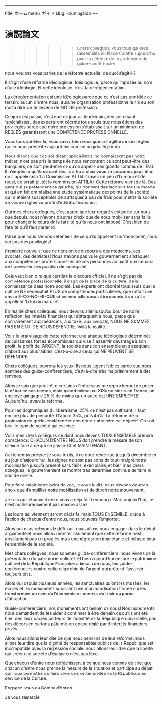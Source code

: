 ---
title: ホーム
menu: ガイド
slug: kouningaido
---﻿
# 演説論文

>>>>>> Chers collègues, vous tous qui êtes rassemblés ici Place Colette aujourd’hui pour la défense de la profession de guide-conférencier

nous voulons vous parlez de la réforme actuelle: de quoi s’agit-il?

Il s’agit d’une réforme idéologique.
Idéologique, parce qu’imposée au nom d’une idéologie.
Et cette idéologie, c’est la déréglementation.

La déréglementation est une idéologie parce que ce n’est pas une idée de terrain: aucun d’entre nous, aucune organisation professionnelle n’a eu son mot à dire sur le devenir de NOTRE profession.

Ce qui s’est passé, c’est que du jour au lendemain, des soi-disant ‘spécialistes’, des experts ont décrété tous seuls que nous étions des privilégiés parce que notre profession s’établissait sur un minimum de RÈGLES garantissant une COMPÉTENCE PROFESSIONNELLE.

Vous tous qui êtes là, vous savez bien vous que la fragilité de ces règles qu'on nous présente aujourd'hui comme un privilège indu.

Nous disons que ces soi-disant spécialistes, ne connaissent pas notre métier, n’ont pas pris le temps de nous rencontrer: ce sont peut-être des banquiers, ce sont peut-être ce qu’on appelle des grands commis de l’État.
Il n’empêche qu’ils se sont réunis à huis-clos: vous en souvenez peut-être: on a appelé cela ‘La Commission ATTALI’ (avec un peu d’humour et de recul, ce serait plutôt la commission ATTILA). Cette réforme vient de là. Des gens qui se prétendent de gauche, qui donnent des leçons à tous le monde et qui en fait ont réalisé une étude systématique des points de la société qu’ils étaient susceptibles de s’attaquer à peu de frais pour mettre la société en coupe réglée au profit d’intérêts financiers.

Oui mes chers collègues, c’est parce que leur regard s’est porté sur nous que depuis, nous n’avons d’autres choix que de nous mobiliser sans faille pour changer le cours de la fatalité qu’ils nous ont imposé.
C’est bien de fatalité qu’il faut parler ici.

Parce que nous serions détenteur de ce qu’ils appellent un ‘monopole’, nous serions des privilégiés!

Première nouvelle: que ne tient-on ce discours à des médecins, des avocats, des dentistes!
Nous n’avons pas vu le gouvernement s’attaquer aux compétences professionnelles de ces personnes au motif que ceux-ci se trouveraient en position de monopole!

Cela veut bien dire que derrière le discours officiel, il ne s’agit pas de compétence professionnelle: il s’agit de la place de la culture, de la connaissance dans notre société.
Les experts ont décrété tous seuls que la culture NE nécessitait PLUS de compétences particulières, que c’était une chose É-CO-NO-MI-QUE et comme telle devait être soumis à ce qu’ils appellent ‘la loi du marché’.

En réalité chers collègues, nous devons aller jusqu’au bout de notre réflexion: les intérêts financiers qui s’attaquent à nous, parce que contrairement aux médecins, aux taxis, aux avocats, NOUS NE SOMMES PAS EN ÉTAT DE NOUS DÉFENDRE.
Voilà la réalité.

Voilà le vrai visage de cette réforme: une attaque idéologique déterminée de puissantes forces économiques qui vise à asservir davantage à son profit, le profit de l’ARGENT, la société dans son ensemble en s’attaquant d’abord aux plus faibles, c’est-à-dire à ceux qui NE PEUVENT SE DÉFENDRE.

Chers collègues, ouvrons les yeux!
Ils nous jugent faibles parce que nous sommes des guide-conférenciers, c’est-à-dire très majoritairement à des femmes.

Alors je sais que peut-être certains d’entre vous me reprocheront de poser le débat en ces termes, mais quand même:
au XIXème siècle en France, un employé qui gagne 25 % de moins qu’un autre est UNE EMPLOYÉE!
Aujourd’hui, avant la réforme.

Pour les dogmatiques du libéralisme, 25% ce n’est pas suffisant: il faut encore plus de précarité.
D’abord 35%, puis 45%!
La réforme de la profession de guide-conférencier contribue à atteindre cet objectif.
On voit bien le type de société qui est visé.

Voilà mes chers collègues ce dont nous devons TOUS ENSEMBLE prendre conscience: CHACUN D’ENTRE NOUS doit prendre la mesure de son silence face à ce qui se passe ICI et MAINTENANT.

Car le temps presse: je vous le dis, il ne nous reste que jusqu’à décembre et au jour d’aujourd’hui, les signes ne sont pas bons du tout: malgré notre mobilisation jusqu’à présent sans faille, exemplaire, et bien mes chers collègues, le gouvernement se montre très déterminé continue de faire la sourde oreille.

Pour faire valoir notre point de vue, je vous le dis, nous n’avons d’autres choix que d’amplifier notre mobilisation et de durcir notre mouvement.

Je sais que chacun d’entre vous a déjà fait beaucoup.
Mais aujourd’hui, ce n’est malheureusement pas encore assez.

Les jours qui viennent seront décisifs: mais TOUS ENSEMBLE, grâce à l’action de chacun d’entre nous, nous pouvons l’emporter.

Alors oui nous relevons le défi: oui, nous allons nous engager dans le débat argumenté et nous allons montrer clairement que cette réforme n’est absolument pas un progrès mais une régression inquiétante et néfaste pour l’ensemble de la société.

Mes chers collègues, nous sommes guide-conférenciers: nous vivons de la présentation du patrimoine culturel.
Et bien aujourd’hui encore le patrimoine culturel de la République Française a besoin de nous, les guide-conférenciers contre cette oligarchie de l’argent qui prétend l’asservir toujours plus.

Alors oui depuis plusieurs années, les sanctuaires qu’ont les musées, les écoles et les monuments subissent une marchandisation forcée qui les transforment au nom de l’économie en centres de loisir ou parcs d’attraction.

Guide-conférenciers, nos monuments ont besoin de nous!
Nos monuments nous demandent de les aider à continuer à être demain ce qu’ils ont été hier: des lieux sacrés porteurs de l’identité de la République universelle, pas des décors en cartons pâte mis en coupe réglé par d’intérêts financiers privés.

Alors nous allons leur dire ce que nous pensons de leur réforme: nous allons leur dire que la dignité de responsables publics de la République est incompatible avec la régression sociale: nous allons leur dire que la liberté qui créer une société d’esclaves n’est pas libre.

Que chacun d’entre nous réfléchissent à ce que nous venons de dire: que chacun d’entre nous prenne la mesure de la situation et participe au débat qui nous permettra de faire vivre une certaine idée de la République au service de la Culture.

Engagez-vous au Comité d’Action.

Je vous remercie
